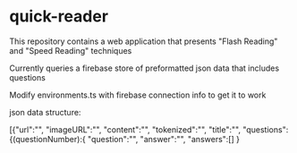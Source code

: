 # quick-reader

This repository contains a web application that presents "Flash Reading" and "Speed Reading" techniques

Currently queries a firebase store of preformatted json data that includes questions

Modify environments.ts with firebase connection info to get it to work

json data structure:

[{"url":"",
"imageURL":"",
"content":"",
"tokenized":"",
"title":"",
"questions":{(questionNumber):{
  "question":"",
  "answer":"",
  "answers":[]
}
  
